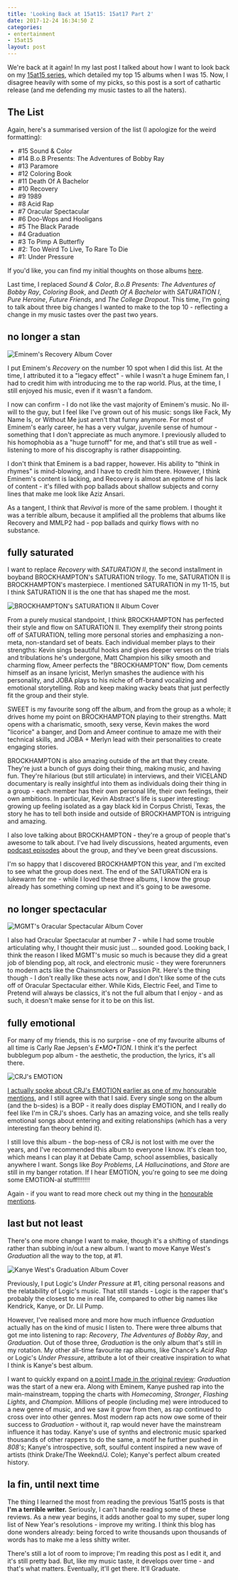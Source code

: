 ```yaml
---
title: 'Looking Back at 15at15: 15at17 Part 2'
date: 2017-12-24 16:34:50 Z
categories:
- entertainment
- 15at15
layout: post
---
```


We're back at it again! In my last post I talked about how I want to look back on my [15at15 series]({{site.baseurl}}/specials/15at15/), which detailed my top 15 albums when I was 15. Now, I disagree heavily with some of my picks, so this post is a sort of cathartic release (and me defending my music tastes to all the haters).

## The List

Again, here's a summarised version of the list (I apologize for the weird formatting):

* #15 Sound & Color
* #14 B.o.B Presents: The Adventures of Bobby Ray
* #13 Paramore
* #12 Coloring Book
* #11 Death Of A Bachelor
* #10 Recovery
* #9 1989
* #8 Acid Rap
* #7 Oracular Spectacular
* #6 Doo-Wops and Hooligans
* #5 The Black Parade
* #4 Graduation
* #3 To Pimp A Butterfly
* #2: Too Weird To Live, To Rare To Die
* #1: Under Pressure

If you'd like, you can find my initial thoughts on those albums [here]({{site.baseurl}}/specials/15at15/).

Last time, I replaced *Sound & Color*, *B.o.B Presents: The Adventures of Bobby Ray*, *Coloring Book*, and *Death Of A Bachelor* with *SATURATION I*, *Pure Heroine*, *Future Friends*, and *The College Dropout*. This time, I'm going to talk about three big changes I wanted to make to the top 10 - reflecting a change in my music tastes over the past two years.

## no longer a stan

![Eminem's Recovery Album Cover]({{site.baseurl}}/img/albums/recovery.jpg)

I put Eminem's *Recovery* on the number 10 spot when I did this list. At the time, I attributed it to a "legacy effect" - while I wasn't a huge Eminem fan, I had to credit him with introducing me to the rap world. Plus, at the time, I still enjoyed his music, even if it wasn't a fandom.

I now can confirm - I do not like the vast majority of Eminem's music. No ill-will to the guy, but I feel like I've grown out of his music: songs like Fack, My Name Is, or Without Me just aren't that funny anymore. For most of Eminem's early career, he has a very vulgar, juvenile sense of humour - something that I don't appreciate as much anymore. I previously alluded to his homophobia as a "huge turnoff" for me, and that's still true as well - listening to more of his discography is rather disappointing.

I don't think that Eminem is a bad rapper, however. His ability to "think in rhymes" is mind-blowing, and I have to credit him there. However, I think Eminem's content is lacking, and Recovery is almost an epitome of his lack of content - it's filled with pop ballads about shallow subjects and corny lines that make me look like Aziz Ansari.

As a tangent, I think that *Revival* is more of the same problem. I thought it was a terrible album, because it amplified all the problems that albums like Recovery and MMLP2 had - pop ballads and quirky flows with no substance.

## fully saturated

I want to replace *Recovery* with *SATURATION II*, the second installment in boyband BROCKHAMPTON's SATURATION trilogy. To me, SATURATION II is BROCKHAMPTON's masterpiece. I mentioned SATURATION in my 11-15, but I think SATURATION II is the one that has shaped me the most.

![BROCKHAMPTON's SATURATION II Album Cover]({{site.baseurl}}/img/albums/saturation-ii.jpg)

From a purely musical standpoint, I think BROCKHAMPTON has perfected their style and flow on SATURATION II. They exemplify their strong points off of SATURATION, telling more personal stories and emphasizing a non-meta, non-standard set of beats. Each individual member plays to their strengths: Kevin sings beautiful hooks and gives deeper verses on the trials and tribulations he's undergone, Matt Champion his silky smooth and charming flow, Ameer perfects the "BROCKHAMPTON" flow, Dom cements himself as an insane lyricist, Merlyn smashes the audience with his personality, and JOBA plays to his niche of off-brand vocalizing and emotional storytelling. Rob and keep making wacky beats that just perfectly fit the group and their style.

SWEET is my favourite song off the album, and from the group as a whole; it drives home my point on BROCKHAMPTON playing to their strengths. Matt opens with a charismatic, smooth, sexy verse, Kevin makes the word "licorice" a banger, and Dom and Ameer continue to amaze me with their technical skills, and JOBA + Merlyn lead with their personalities to create engaging stories.

BROCKHAMPTON is also amazing outside of the art that they create. They're just a bunch of guys doing their thing, making music, and having fun. They're hilarious (but still articulate) in interviews, and their VICELAND documentary is really insightful into them as individuals doing their thing in a group - each member has their own personal life, their own feelings, their own ambitions. In particular, Kevin Abstract's life is super interesting: growing up feeling isolated as a gay black kid in Corpus Christi, Texas, the story he has to tell both inside and outside of BROCKHAMPTON is intriguing and amazing.

I also love talking about BROCKHAMPTON - they're a group of people that's awesome to talk about. I've had lively discussions, heated arguments, even [podcast episodes](https://tbaw.ca/2017/12/03/tbaw-talks-episode-1-brockhampton/) about the group, and they've been great discussions.

I'm so happy that I discovered BROCKHAMPTON this year, and I'm excited to see what the group does next. The end of the SATURATION era is lukewarm for me - while I loved these three albums, I know the group already has something coming up next and it's going to be awesome.

## no longer spectacular

![MGMT's Oracular Spectacular Album Cover]({{site.baseurl}}/img/albums/oracular-spectacular.jpg)

I also had Oracular Spectacular at number 7 - while I had some trouble articulating why, I thought their music just ... sounded good. Looking back, I think the reason I liked MGMT's music so much is because they did a great job of blending pop, alt rock, and electronic music - they were forerunners to modern acts like the Chainsmokers or Passion Pit. Here's the thing though - I don't really like these acts now, and I don't like some of the cuts off of Oracular Spectacular either. While Kids, Electric Feel, and Time to Pretend will always be classics, it's not the full album that I enjoy - and as such, it doesn't make sense for it to be on this list.

## fully emotional

For many of my friends, this is no surprise - one of my favourite albums of all time is Carly Rae Jepsen's *E•MO•TION*. I think it's the perfect bubblegum pop album - the aesthetic, the production, the lyrics, it's all there.

![CRJ's EMOTION]({{site.baseurl}}/img/albums/emotion.jpg)

[I actually spoke about CRJ's EMOTION earlier as one of my honourable mentions]({{site.baseurl}}/entertainment/15at15/2016/12/31/top-15-at-15-honourable-mentions.html), and I still agree with that I said. Every single song on the album (and the b-sides) is a BOP - it really does display EMOTION, and I really do feel like I'm in CRJ's shoes. Carly has an amazing voice, and she tells really emotional songs about entering and exiting relationships (which has a very interesting fan theory behind it).

I still love this album - the bop-ness of CRJ is not lost with me over the years, and I've recommended this album to everyone I know. It's clean too, which means I can play it at Debate Camp, school assemblies, basically anywhere I want. Songs like *Boy Problems*, *LA Hallucinations*, and *Store* are still in my banger rotation. If I hear EMOTION, you're going to see me doing some EMOTION-al stuff!!!!!!!

Again - if you want to read more check out my thing in the [honourable mentions]({{site.baseurl}}/entertainment/15at15/2016/12/31/top-15-at-15-honourable-mentions.html).

## last but not least

There's one more change I want to make, though it's a shifting of standings rather than subbing in/out a new album. I want to move Kanye West's *Graduation* all the way to the top, at #1.

![Kanye West's Graduation Album Cover]({{site.baseurl}}/img/albums/graduation.jpg)

Previously, I put Logic's *Under Pressure* at #1, citing personal reasons and the relatability of Logic's music. That still stands - Logic is the rapper that's probably the closest to me in real life, compared to other big names like Kendrick, Kanye, or Dr. Lil Pump.

However, I've realised more and more how much influence *Graduation* actually has on the kind of music I listen to. There were three albums that got me into listening to rap: *Recovery*, *The Adventures of Bobby Ray*, and *Graduation*. Out of those three, *Graduation* is the only album that's still in my rotation. My other all-time favourite rap albums, like Chance's *Acid Rap* or Logic's *Under Pressure*, attribute a lot of their creative inspiration to what I think is Kanye's best album.

I want to quickly expand on [a point I made in the original review]({{site.baseurl}}/entertainment/15at15/2016/11/15/top-15-at-15-part-twelve.html): *Graduation* was the start of a new era. Along with Eminem, Kanye pushed rap into the main-mainstream, topping the charts with *Homecoming*, *Stronger*, *Flashing Lights*, and *Champion*. Millions of people (including me) were introduced to a new genre of music, and we saw it grow from then, as rap continued to cross over into other genres. Most modern rap acts now owe some of their success to *Graduation* - without it, rap would never have the mainstream influence it has today. Kanye's use of synths and electronic music sparked thousands of other rappers to do the same, a motif he further pushed in *808's*; Kanye's introspective, soft, soulful content inspired a new wave of artists (think Drake/The Weeknd/J. Cole); Kanye's perfect album created history.

## la fin, until next time

The thing I learned the most from reading the previous 15at15 posts is that **I'm a terrible writer.** Seriously, I can't handle reading some of these reviews. As a new year begins, it adds another goal to my super, super long list of New Year's resolutions - improve my writing. I think this blog has done wonders already: being forced to write thousands upon thousands of words has to make me a less shitty writer.

There's still a lot of room to improve; I'm reading this post as I edit it, and it's still pretty bad. But, like my music taste, it develops over time - and that's what matters. Eventually, it'll get there. It'll Graduate.
